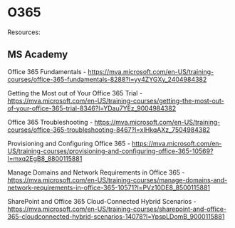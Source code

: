 # O365

Resources:


MS Academy
--------------------------------------------------------------
Office 365 Fundamentals - https://mva.microsoft.com/en-US/training-courses/office-365-fundamentals-8288?l=yy4ZYGXy_2404984382

Getting the Most out of Your Office 365 Trial - https://mva.microsoft.com/en-US/training-courses/getting-the-most-out-of-your-office-365-trial-8346?l=YDau7YEz_9004984382

Office 365 Troubleshooting - https://mva.microsoft.com/en-US/training-courses/office-365-troubleshooting-8467?l=xIHkqAXz_7504984382

Provisioning and Configuring Office 365 - https://mva.microsoft.com/en-US/training-courses/provisioning-and-configuring-office-365-10569?l=mxq2EgB8_8800115881

Manage Domains and Network Requirements in Office 365 - https://mva.microsoft.com/en-US/training-courses/manage-domains-and-network-requirements-in-office-365-10571?l=PVz10DE8_8500115881

SharePoint and Office 365 Cloud-Connected Hybrid Scenarios - https://mva.microsoft.com/en-US/training-courses/sharepoint-and-office-365-cloudconnected-hybrid-scenarios-14078?l=YpspLDomB_9000115881

